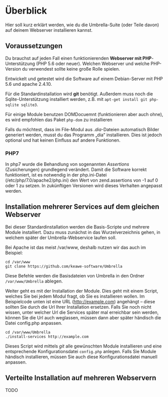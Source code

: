 # Überblick

Hier soll kurz erklärt werden, wie du die Umbrella-Suite (oder Teile davon) auf deinem Webserver installieren kannst.

## Voraussetzungen

Du brauchst auf jeden Fall einen funktionierenden **Webserver mit PHP**-Unterstützung (PHP 5.6 oder neuer).
Welchen Webserver und welche PHP-Version du verwendest sollte keine große Rolle spielen.

Entwickelt und getestet wird die Software auf einem Debian-Server mit PHP 5.6 und apache 2.4.10.

Für die Standardinstallation wird **git** benötigt.
Außerdem muss noch die Sqlite-Unterstützung installiert werden, z.B. mit `apt-get install git php-sqlite sqlite3`.

Für einige Module benutzen DOMDocuemnt (funktionieren aber auch ohne), es wird empfohlen das Paket `php-dom` zu installieren

Falls du möchtest, dass im File-Modul aus *.dia*-Dateien automatisch Bilder generiert werden, musst du das Programm „dia“ installieren. Dies ist jedoch optional und hat keinen Einfluss auf andere Funktionen.
 
### PHP7

In php7 wurde die Behandlung von sogenannten *Assertions* (Zusicherungen) grundlegend verändert. Damit die Software korrekt funktioniert, ist es notwendig in der php.ini-Datei (/etc/php/7.0/apache2/php.ini) den Wert von zend.assertions von -1 auf 0 oder 1 zu setzen.
In zukünftigen Versionen wird dieses Verhalten angepasst werden.

## Installation mehrerer Services auf dem gleichen Webserver

Bei dieser Standardinstallation werden die Basis-Scripte und mehrere Module installiert.
Dazu muss zunächst in das Wurzelverzeichnis gehen, in welchem später der Umbrella-Webservice laufen soll.

Bei Apache ist das meist /var/www, deshalb nutzen wir das auch im Beispiel:

```
cd /var/www
git clone https://github.com/keawe-software/Umbrella
```

Diese Befehle werden die Basisdateien von Umbrella in den Ordner `/var/www/Umbrella` ablegen.

Weiter geht es mit der Installation der Module. 
Dies geht mit einem Script, welches Sie bei jedem Modul fragt, ob Sie es installieren wollen.
Im Beispielcode unten ist eine URL (http://example.com) angehängt – diese sollten Sie durch die Url Ihrer Installation ersetzen.
Falls Sie noch nicht wissen, unter welcher Url die Services später mal erreichbar sein werden, können Sie die Url auch weglassen, müssen dann aber später händisch die Datei config.php anpassen.

```
cd /var/www/Umbrella
./install-services http://example.com
```

Dieses Script wird mittels *git* alle gewünschten Module installieren und eine entsprechende Konfigurationsdatei `config.php` anlegen. 
Falls Sie Module händisch installieren, müssen Sie auch diese Konfigurationsdatei manuell anpassen.

## Verteilte Installation auf mehreren Webservern

TODO
